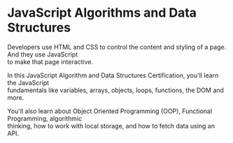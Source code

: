 <h1>JavaScript Algorithms and Data Structures</h1>

<p>Developers use HTML and CSS to control the content and styling of a page. And they use JavaScript<br>
to make that page interactive.</p>

<p>In this JavaScript Algorithm and Data Structures Certification, you'll learn the JavaScript<br>
fundamentals like variables, arrays, objects, loops, functions, the DOM and more.</p>

<p>You'll also learn about Object Oriented Programming (OOP), Functional Programming, algorithmic<br>
thinking, how to work with local storage, and how to fetch data using an API.</p>